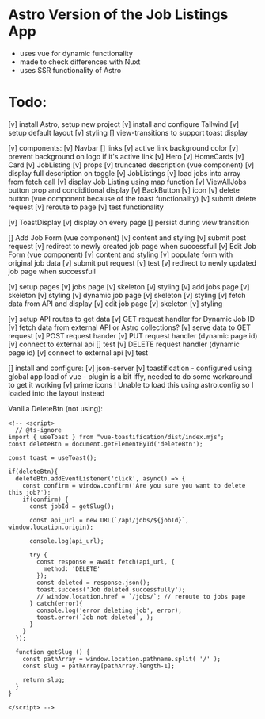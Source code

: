 # Astro Version of the Job Listings App
- uses vue for dynamic functionality
- made to check differences with Nuxt
- uses SSR functionality of Astro

# Todo:
[v] install Astro, setup new project
[v] install and configure Tailwind
[v] setup default layout
  [v] styling
  [] view-transitions to support toast display

[v]  components:
  [v] Navbar
    [] links
    [v] active link background color
    [v] prevent background on logo if it's active link
  [v] Hero
  [v] HomeCards
    [v] Card
  [v] JobListing
    [v] props
    [v] truncated description (vue component)
      [v] display full description on toggle
  [v] JobListings
    [v] load jobs into array from fetch call
    [v] display Job Listing using map function
    [v] ViewAllJobs button prop and condiditional display
  [v] BackButton
    [v] icon
  [v] delete button (vue component because of the toast functionality)
      [v] submit delete request
      [v] reroute to page
      [v] test functionality
    

  [v] ToastDisplay
    [v] display on every page
    [] persist during view transition

  [] Add Job Form (vue component)
    [v] content and styling
    [v] submit post request
    [v] redirect to newly created job page when successfull
  [v] Edit Job Form (vue component)
    [v] content and styling
    [v] populate form with original job data
    [v] submit put request
      [v] test
    [v] redirect to newly updated job page when successfull

[v] setup pages
  [v] jobs page
    [v] skeleton
    [v] styling
  [v] add jobs page
    [v] skeleton
    [v] styling
  [v] dynamic job page
    [v] skeleton
    [v] styling
    [v] fetch data from API and display
  [v] edit job page
    [v] skeleton
    [v] styling

[v] setup API routes to get data
  [v] GET request handler for Dynamic Job ID
    [v] fetch data from external API or Astro collections?
    [v] serve data to GET request 
  [v] POST request hander
  [v] PUT request handler (dynamic page id)
    [v] connect to external api
    [] test
  [v] DELETE request handler (dynamic page id)
    [v] connect to external api
    [v] test


[] install and configure:
  [v] json-server
  [v] toastification
     - configured using global app load of vue
     - plugin is a bit iffy, needed to do some workaround to get it working
  [v] prime icons
    ! Unable to load this using astro.config so I loaded into the layout instead


Vanilla DeleteBtn (not using):
```JS
<!-- <script>
  // @ts-ignore
import { useToast } from "vue-toastification/dist/index.mjs";
const deleteBtn = document.getElementById('deleteBtn');

const toast = useToast();

if(deleteBtn){
  deleteBtn.addEventListener('click', async() => {
    const confirm = window.confirm('Are you sure you want to delete this job?');
    if(confirm) {
      const jobId = getSlug();

      const api_url = new URL(`/api/jobs/${jobId}`, window.location.origin);

      console.log(api_url);

      try {
        const response = await fetch(api_url, {
          method: 'DELETE'
        });
        const deleted = response.json();
        toast.success('Job deleted successfully');
        // window.location.href = `/jobs/`; // reroute to jobs page
      } catch(error){
        console.log('error deleting job', error);
        toast.error(`Job not deleted`, );
      }
    }
  });

  function getSlug () {
    const pathArray = window.location.pathname.split( '/' );
    const slug = pathArray[pathArray.length-1];

    return slug;
  }
}

</script> -->
```